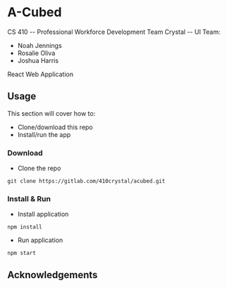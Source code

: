 # A-Cubed 

CS 410 -- Professional Workforce Development
Team Crystal -- UI Team: 
* Noah Jennings 
* Rosalie Oliva 
* Joshua Harris 

React Web Application 

## Usage 

This section will cover how to: 
* Clone/download this repo
* Install/run the app 

### Download 

* Clone the repo 

``` 
git clone https://gitlab.com/410crystal/acubed.git
```

### Install & Run 

* Install application 

``` 
npm install 
``` 

* Run application 

```
npm start
``` 

## Acknowledgements 
